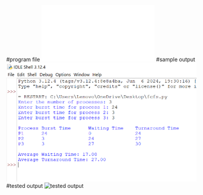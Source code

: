 #program file
![program file](fcfs_526.py)
#sample output
![sample output](fcfs_sample_output_526.PNG)
#tested output
![tested output](fcfs_output_526.PNG)






